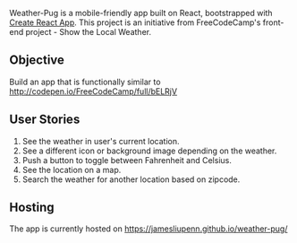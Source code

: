 Weather-Pug is a mobile-friendly app built on React, bootstrapped with [Create React App](https://github.com/facebookincubator/create-react-app). This project is an initiative from FreeCodeCamp's front-end project - Show the Local Weather. 

## Objective
Build an app that is functionally similar to http://codepen.io/FreeCodeCamp/full/bELRjV

## User Stories
1. See the weather in user's current location.
2. See a different icon or background image depending on the weather.
3. Push a button to toggle between Fahrenheit and Celsius.
4. See the location on a map.
5. Search the weather for another location based on zipcode.

## Hosting
The app is currently hosted on https://jamesliupenn.github.io/weather-pug/